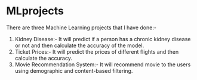# MLprojects
There are three Machine Learning projects that I have done:-
1. Kidney Disease:- It will predict if a person has a chronic kidney disease or not and then calculate the accuracy of the model.
2. Ticket Prices:- It will predict the prices of different flights and then calculate the accuracy.
3. Movie Recommendation System:- It will recommend movie to the users using demographic and content-based filtering.
